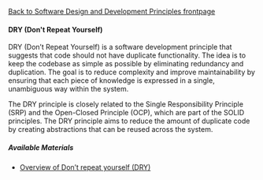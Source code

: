 [Back to Software Design and Development Principles frontpage](../04-software-design-principles.md)

#### DRY (Don't Repeat Yourself)

DRY (Don’t Repeat Yourself) is a software development principle that suggests that code should not have duplicate functionality. The idea is to keep the codebase as simple as possible by eliminating redundancy and duplication. The goal is to reduce complexity and improve maintainability by ensuring that each piece of knowledge is expressed in a single, unambiguous way within the system.

The DRY principle is closely related to the Single Responsibility Principle (SRP) and the Open-Closed Principle (OCP), which are part of the SOLID principles. The DRY principle aims to reduce the amount of duplicate code by creating abstractions that can be reused across the system.

##### Available Materials

- [Overview of Don’t repeat yourself (DRY)](https://en.wikipedia.org/wiki/Don%27t_repeat_yourself)
